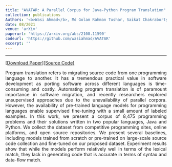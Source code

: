 ```yaml
---
title: "AVATAR: A Parallel Corpus for Java-Python Program Translation"
collection: publications
Authors: '<b>Wasi Ahmad</b>, Md Golam Rahman Tushar, Saikat Chakraborty, and Kai-Wei Chang.'
date: 08/2021
venue: 'arXiv'
paperurl: 'https://arxiv.org/abs/2108.11590'
codeurl: 'https://github.com/wasiahmad/AVATAR'
excerpt: ''
---
```

---
<a href='https://arxiv.org/pdf/2108.11590.pdf' target="_blank">[Download Paper]</a><a href='https://github.com/wasiahmad/AVATAR' target="_blank">[Source Code]</a>

<p align="justify">
  Program translation refers to migrating source code from one programming language to another. It has a tremendous practical value in software development as 
  porting software across different languages is time-consuming and costly. Automating program translation is of paramount importance in software migration, 
  and recently researchers explored unsupervised approaches due to the unavailability of parallel corpora. However, the availability of pre-trained language 
  models for programming languages enable supervised fine-tuning with a small amount of labeled examples. In this work, we present a corpus of 8,475 programming 
  problems and their solutions written in two popular languages, Java and Python. We collect the dataset from competitive programming sites, online platforms, 
  and open source repositories. We present several baselines, including models trained from scratch or pre-trained on large-scale source code collection and 
  fine-tuned on our proposed dataset. Experiment results show that while the models perform relatively well in terms of the lexical match, they lack in 
  generating code that is accurate in terms of syntax and data-flow match.
</p>
